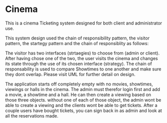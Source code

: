 # Cinema
 This is a cinema Ticketing system designed for both client and administrator use.
 
This system design used the chain of responsibility pattern, the visitor pattern, the startegy pattern and the chain of responsiblity as follows:

The visitor has two interfaces (strtaegies) to choose from (admin or client). After having chose one of the two, the user visits the cinema and changes its state through the use of its chosen interface (strategy). The chain of responsability is used to compare Showtimes to one another and make sure they dont overlap. Please visit UML for further detail on design.
 
 The application starts off completely empty with no movies, showtimes, viewings or halls in the cinema. The admin must therefor login first and add a movie, a showtime and a hall. He can then create a viewing based on those three objects. without one of each of those object, the admin wont be able to create a viewing and the clients wont be able to get tickets. After a couple users have bought tickets, you can sign back in as admin and look at all the reservations made.
